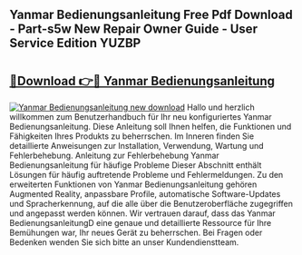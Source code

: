 ## Yanmar Bedienungsanleitung Free Pdf Download - Part-s5w New Repair Owner Guide - User Service Edition YUZBP

# <h2><a href="http://df2ssfe.blite.top/?on=Yanmar+Bedienungsanleitung">🔗Download 👉🔴 Yanmar Bedienungsanleitung</a></h2>

[![Yanmar Bedienungsanleitung new download](https://i.imgur.com/lujVjoI.png)](http://df2ssfe.blite.top/?on=Yanmar+Bedienungsanleitung)
Hallo und herzlich willkommen zum Benutzerhandbuch für Ihr neu konfiguriertes Yanmar Bedienungsanleitung. Diese Anleitung soll Ihnen helfen, die Funktionen und Fähigkeiten Ihres Produkts zu beherrschen. Im Inneren finden Sie detaillierte Anweisungen zur Installation, Verwendung, Wartung und Fehlerbehebung. Anleitung zur Fehlerbehebung Yanmar Bedienungsanleitung für häufige Probleme Dieser Abschnitt enthält Lösungen für häufig auftretende Probleme und Fehlermeldungen. Zu den erweiterten Funktionen von Yanmar Bedienungsanleitung gehören Augmented Reality, anpassbare Profile, automatische Software-Updates und Spracherkennung, auf die alle über die Benutzeroberfläche zugegriffen und angepasst werden können. Wir vertrauen darauf, dass das Yanmar BedienungsanleitungD eine genaue und detaillierte Ressource für Ihre Bemühungen war, Ihr neues Gerät zu beherrschen. Bei Fragen oder Bedenken wenden Sie sich bitte an unser Kundendienstteam.
